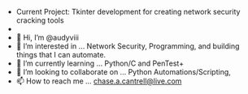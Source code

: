- Current Project:  Tkinter development for creating network security cracking tools
-
- 👋 Hi, I’m @audyviii
- 👀 I’m interested in ... Network Security, Programming, and building things that I can automate.
- 🌱 I’m currently learning ... Python/C and PenTest+
- 💞️ I’m looking to collaborate on ... Python Automations/Scripting, 
- 📫 How to reach me ... chase.a.cantrell@live.com

<!---
audyviii/audyviii is a ✨ special ✨ repository because its `README.md` (this file) appears on your GitHub profile.
You can click the Preview link to take a look at your changes.
--->
